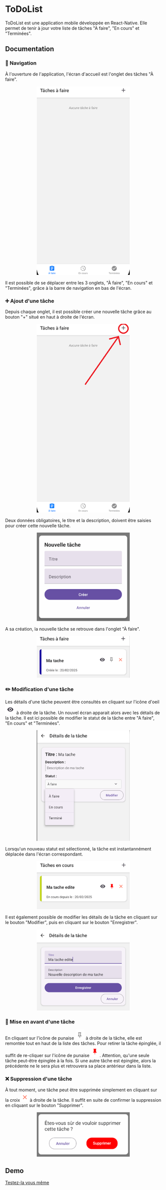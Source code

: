 # ToDoList

ToDoList est une application mobile développée en React-Native. Elle permet de tenir à jour votre liste de tâches "A faire", "En cours" et "Terminées".

## Documentation

### 📱 Navigation

À l'ouverture de l'application, l'écran d'accueil est l'onglet des tâches "À faire".
<p style="text-align: center;">
    <img src="assets/images/ToDoScreen.png" width="300" alt="To do screen">
</p>


Il est possible de se déplacer entre les 3 onglets, "À faire", "En cours" et "Terminées", grâce à la barre de navigation en bas de l'écran.

### ➕ Ajout d'une tâche

Depuis chaque onglet, il est possible créer une nouvelle tâche grâce au bouton "+" situé en haut à droite de l'écran.
<p style="text-align: center;">
    <img src="assets/images/AddTaskButton.png" width="300" alt="Add task button">
</p>

Deux données obligatoires, le titre et la description, doivent être saisies pour créer cette nouvelle tâche.
<p style="text-align: center;">
    <img src="assets/images/AddTask.png" width="300" alt="Add task screen">
</p> 

A sa création, la nouvelle tâche se retrouve dans l'onglet "À faire".
<p style="text-align: center;">
    <img src="assets/images/NewTask.png" width="300" alt="New task">
</p> 

### ✏️ Modification d'une tâche

Les détails d'une tâche peuvent être consultés en cliquant sur l'icône d'oeil <img src="assets/images/EyeButton.png" alt="Eye button"> à droite de la tâche. Un nouvel écran apparait alors avec les détails de la tâche. Il est ici possible de modifier le statut de la tâche entre "A faire", "En cours" et "Terminées".

<p style="text-align: center;">
    <img src="assets/images/EditTaskScreen.png" width="300" alt="Edit task screen">
</p>

Lorsqu'un nouveau statut est sélectionné, la tâche est instantannément déplacée dans l'écran correspondant.
<p style="text-align: center;">
    <img src="assets/images/InProgressTask.png" width="300" alt="In progress task">
</p>

Il est également possible de modifier les détails de la tâche en cliquant sur le bouton "Modifier", puis en cliquant sur le bouton "Enregistrer".
<p style="text-align: center;">
    <img src="assets/images/EditingTask.png" width="300" alt="Editing task">
</p>

### 📌 Mise en avant d'une tâche

En cliquant sur l'icône de punaise <img src="assets/images/EmptyPinButton.png"  alt="Empty screen button"> à droite de la tâche, elle est remontée tout en haut de la liste des tâches. Pour retirer la tâche épinglée, il suffit de re-cliquer sur l'icône de punaise <img src="assets/images/FullPinButton.png" alt="Selection pin button">. Attention, qu'une seule tâche peut-être épinglée à la fois. Si une autre tâche est épinglée, alors la précédente ne le sera plus et retrouvera sa place antérieur dans la liste.

### ❌ Suppression d'une tâche

À tout moment, une tâche peut être supprimée simplement en cliquant sur la croix <img src="assets/images/CrossButton.png" alt="Delete cross button"> à droite de la tâche. Il suffit en suite de confirmer la suppression en cliquant sur le bouton "Supprimer".
<p style="text-align: center;">
    <img src="assets/images/DeleteScreen.png" width="300" alt="Delete task screen">
</p>



## Demo

[Testez-la vous même](https://expo.dev/accounts/dadidodz/projects/ToDoList/updates/8bcfb440-5583-4a7a-bb22-8580a5081ddd)

